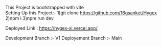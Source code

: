 This Project is bootstrapped with vite
<br/>
Setting Up this Project:-
  1)git clone https://github.com/16gsanket/Hygex
  2)npm i
  3)npm run dev


Deployed Link : https://hygex-xi.vercel.app/


Development Branch :- V1
Deployement Branch :- Main
 
 

